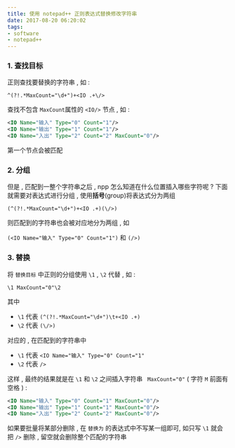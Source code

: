 ```yaml
---
title: 使用 notepad++ 正则表达式替换修改字符串
date: 2017-08-20 06:20:02
tags: 
- software
- notepad++
---
```


### 1. 查找目标

正则查找要替换的字符串 , 如 :

```
^(?!.*MaxCount="\d+")+<IO .+\/>
```

<!-- more -->

查找不包含 `MaxCount`属性的 `<IO/>` 节点 , 如 :

```xml
<IO Name="输入" Type="0" Count="1"/>
<IO Name="输出" Type="1" Count="1"/>
<IO Name="入出" Type="2" Count="2" MaxCount="0"/>
```

第一个节点会被匹配

### 2. 分组

但是 , 匹配到一整个字符串之后 , npp 怎么知道在什么位置插入哪些字符呢 ? 下面就需要对表达式进行分组 , 使用**括号**(group)将表达式分为两组

```
(^(?!.*MaxCount="\d+")+<IO .+)(\/>)
```

则匹配到的字符串也会被对应地分为两组 , 如

`(<IO Name="输入" Type="0" Count="1")` 和 `(/>)`


### 3. 替换

将 `替换目标` 中正则的分组使用 `\1` , `\2` 代替 , 如 :

```
\1 MaxCount="0"\2
```

其中
- `\1` 代表 `(^(?!.*MaxCount="\d+")\t+<IO .+)` 
- `\2` 代表 `(\/>)`

对应的 , 在匹配到的字符串中
 - `\1` 代表 `<IO Name="输入" Type="0" Count="1"` 
 - `\2` 代表 `/>`

这样 , 最终的结果就是在 `\1` 和 `\2` 之间插入字符串 ` MaxCount="0"` ( 字符 `M` 前面有空格 ) :

```xml
<IO Name="输入" Type="0" Count="1" MaxCount="0"/>
<IO Name="输出" Type="1" Count="1" MaxCount="0"/>
<IO Name="入出" Type="2" Count="2" MaxCount="0"/>
```

如果要批量将某部分删除 , 在 `替换为` 的表达式中不写某一组即可, 如只写 `\1` 就会把 `/>` 删除 , 留空就会删除整个匹配的字符串